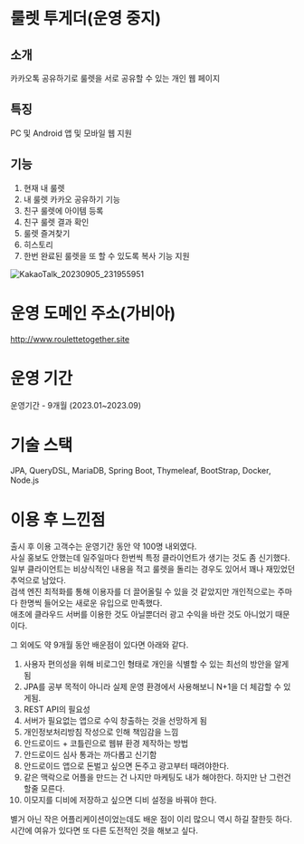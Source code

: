 # 룰렛 투게더(운영 중지)

## 소개

카카오톡 공유하기로 룰렛을 서로 공유할 수 있는 개인 웹 페이지   

## 특징 

PC 및 Android 앱 및 모바일 웹 지원   

## 기능 

1. 현재 내 룰렛
2. 내 룰렛 카카오 공유하기 기능
3. 친구 룰렛에 아이템 등록
4. 친구 룰렛 결과 확인
5. 룰렛 즐겨찾기
6. 히스토리
7. 한번 완료된 룰렛을 또 할 수 있도록 복사 기능 지원   

![KakaoTalk_20230905_231955951](https://github.com/stir084/roulette-together/assets/47946124/0e494350-984e-4756-9022-9b20d421d2d3)

# 운영 도메인 주소(가비아)

http://www.roulettetogether.site

# 운영 기간

운영기간 - 9개월 (2023.01~2023.09)

# 기술 스택

JPA, QueryDSL, MariaDB, Spring Boot, Thymeleaf, BootStrap, Docker, Node.js

# 이용 후 느낀점

출시 후 이용 고객수는 운영기간 동안 약 100명 내외였다.   
사실 홍보도 안했는데 일주일마다 한번씩 특정 클라이언트가 생기는 것도 좀 신기했다.   
일부 클라이언트는 비상식적인 내용을 적고 룰렛을 돌리는 경우도 있어서 꽤나 재밌었던 추억으로 남았다.   
검색 엔진 최적화를 통해 이용자를 더 끌어올릴 수 있을 것 같았지만 개인적으로는 주마다 한명씩 들어오는 새로운 유입으로 만족했다.   
애초에 클라우드 서버를 이용한 것도 아닐뿐더러 광고 수익을 바란 것도 아니었기 때문이다.   
   
그 외에도 약 9개월 동안 배운점이 있다면 아래와 같다.

1. 사용자 편의성을 위해 비로그인 형태로 개인을 식별할 수 있는 최선의 방안을 알게됨
2. JPA를 공부 목적이 아니라 실제 운영 환경에서 사용해보니 N+1을 더 체감할 수 있게됨.
3. REST API의 필요성
4. 서버가 필요없는 앱으로 수익 창출하는 것을 선망하게 됨
5. 개인정보처리방침 작성으로 인해 책임감을 느낌
6. 안드로이드 + 코틀린으로 웹뷰 환경 제작하는 방법
7. 안드로이드 심사 통과는 까다롭고 신기함
8. 안드로이드 앱으로 돈벌고 싶으면 돈주고 광고부터 때려야한다.
9. 같은 맥락으로 어플을 만드는 건 나지만 마케팅도 내가 해야한다. 하지만 난 그런건 할줄 모른다.
10. 이모지를 디비에 저장하고 싶으면 디비 설정을 바꿔야 한다.

별거 아닌 작은 어플리케이션이었는데도 배운 점이 이리 많으니 역시 하길 잘한듯 하다.   
시간에 여유가 있다면 또 다른 도전적인 것을 해보고 싶다.   
